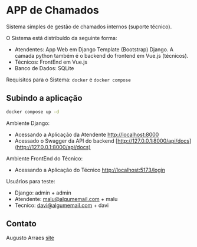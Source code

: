 # APP de Chamados

Sistema simples de gestão de chamados internos (suporte técnico).

O Sistema está distribuído da seguinte forma:
- Atendentes: App Web em Django Template (Bootstrap) Django. A camada python também é o backend do frontend em Vue.js (técnicos).
- Técnicos: FrontEnd em Vue.js
- Banco de Dados: SQLite

Requisitos para o Sistema: `docker` e `docker compose`


## Subindo a aplicação

```bash
docker compose up -d
```

Ambiente Django:
- Acessando a Aplicação da Atendente [http://localhost:8000](http://localhost:8000)
- Acessado o Swagger da API do backend [http://127.0.0.1:8000/api/docs](http://127.0.0.1:8000/api/docs)

Ambiente FrontEnd do Técnico:
- Acessando a Aplicação do Técnico [http://localhost:5173/login](http://localhost:5173/login)

Usuários para teste:
- Django: admin + admin
- Atendente: malu@algumemail.com + malu
- Tecnico: davi@algumemail.com + davi


## Contato

Augusto Arraes
[site](http://linktr.ee/a.arraes)
